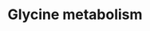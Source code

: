 ---
annotations:
- id: PW:0000440
  parent: classic metabolic pathway
  type: Pathway Ontology
  value: glycine metabolic pathway
authors:
- Mkutmon
- MaintBot
- Eweitz
- Khanspers
citedin: ''
communities: []
description: 'Glycine is degraded through three pathways: The glycine cleavage system
  (GCS); by serine hydroxymethyltransferase, and conversion to glyoxylate. In animals,
  the main pathway is GCS, which is essentially the reverse of the glycine synthase
  pathway. Degradation of by serine hydroxymethyltransferase happens in two steps.
  First, glycine is converted to serine by serine hydroxymethyl transferase. Serine
  is then converted to pyruvate by serine dehydratase.  Glycine can also be converted
  to glyoxylate by D-amino acid oxidase. Glyoxylate is then oxidized by hepatic lactate
  dehydrogenase to oxalate. Description adapted from [Wikipedia](https://en.wikipedia.org/wiki/Glycine#Metabolism).'
last-edited: 2025-07-10
ndex: null
organisms:
- Bos taurus
redirect_from:
- /index.php/Pathway:WP3142
- /instance/WP3142
- /instance/WP3142_r139890
revision: r139890
schema-jsonld:
- '@context': https://schema.org/
  '@id': https://wikipathways.github.io/pathways/WP3142.html
  '@type': Dataset
  creator:
    '@type': Organization
    name: WikiPathways
  description: 'Glycine is degraded through three pathways: The glycine cleavage system
    (GCS); by serine hydroxymethyltransferase, and conversion to glyoxylate. In animals,
    the main pathway is GCS, which is essentially the reverse of the glycine synthase
    pathway. Degradation of by serine hydroxymethyltransferase happens in two steps.
    First, glycine is converted to serine by serine hydroxymethyl transferase. Serine
    is then converted to pyruvate by serine dehydratase.  Glycine can also be converted
    to glyoxylate by D-amino acid oxidase. Glyoxylate is then oxidized by hepatic
    lactate dehydrogenase to oxalate. Description adapted from [Wikipedia](https://en.wikipedia.org/wiki/Glycine#Metabolism).'
  keywords:
  - Glutamate
  - Glycine
  - MTHF
  - MTHFR
  - Purines
  - Pyruvate
  - SHMT1
  - SHMT2
  - Serine
  license: CC0
  name: Glycine metabolism
seo: CreativeWork
title: Glycine metabolism
wpid: WP3142
---